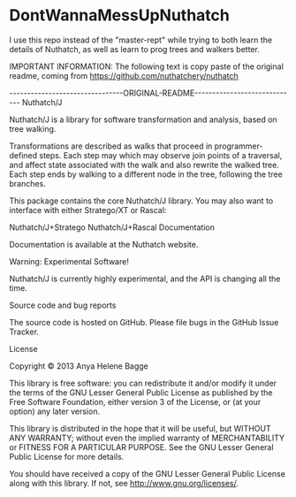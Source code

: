 DontWannaMessUpNuthatch
=======================

I use this repo instead of the "master-rept" while trying to both learn the details of Nuthatch, as well as learn to prog trees and walkers better.

IMPORTANT INFORMATION: 
The following text is copy paste of the original readme, coming from https://github.com/nuthatchery/nuthatch

--------------------------------ORIGINAL-README-----------------------------
Nuthatch/J

Nuthatch/J is a library for software transformation and analysis, based on tree walking.

Transformations are described as walks that proceed in programmer-defined steps. Each step may which may observe join points of a traversal, and affect state associated with the walk and also rewrite the walked tree. Each step ends by walking to a different node in the tree, following the tree branches.

This package contains the core Nuthatch/J library. You may also want to interface with either Stratego/XT or Rascal:

Nuthatch/J+Stratego
Nuthatch/J+Rascal
Documentation

Documentation is available at the Nuthatch website.

Warning: Experimental Software!

Nuthatch/J is currently highly experimental, and the API is changing all the time.

Source code and bug reports

The source code is hosted on GitHub. Please file bugs in the GitHub Issue Tracker.

License

Copyright © 2013 Anya Helene Bagge

This library is free software: you can redistribute it and/or modify it under the terms of the GNU Lesser General Public License as published by the Free Software Foundation, either version 3 of the License, or (at your option) any later version.

This library is distributed in the hope that it will be useful, but WITHOUT ANY WARRANTY; without even the implied warranty of MERCHANTABILITY or FITNESS FOR A PARTICULAR PURPOSE. See the GNU Lesser General Public License for more details.

You should have received a copy of the GNU Lesser General Public License along with this library. If not, see http://www.gnu.org/licenses/.
